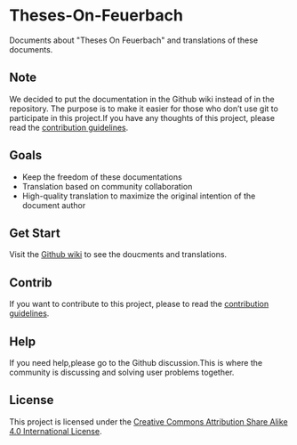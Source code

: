 # Theses-On-Feuerbach
Documents about "Theses On Feuerbach" and translations of these documents.
## Note
We decided to put the documentation in the Github wiki instead of in the repository. The purpose is to make it easier for those who don’t use git to participate in this project.If you have any thoughts of this project, please read the [contribution guidelines](https://github.com/HilebertSpace/Theses-On-Feuerbach/blob/main/CONTRIBUTING.md).
## Goals
- Keep the freedom of these documentations
- Translation based on community collaboration
- High-quality translation to maximize the original intention of the document author
## Get Start
Visit the [Github wiki](https://github.com/HilebertSpace/Theses-On-Feuerbach/wiki) to see the doucments and translations.
## Contrib
If you want to contribute to this project, please to read the [contribution guidelines](https://github.com/HilebertSpace/Theses-On-Feuerbach/blob/main/CONTRIBUTING.md).
## Help
If you need help,please go to the Github discussion.This is where the community is discussing and solving user problems together.
## License
This project is licensed under the [Creative Commons Attribution Share Alike 4.0 International License](https://github.com/HilebertSpace/Theses-On-Feuerbach/blob/main/LICENSE).
